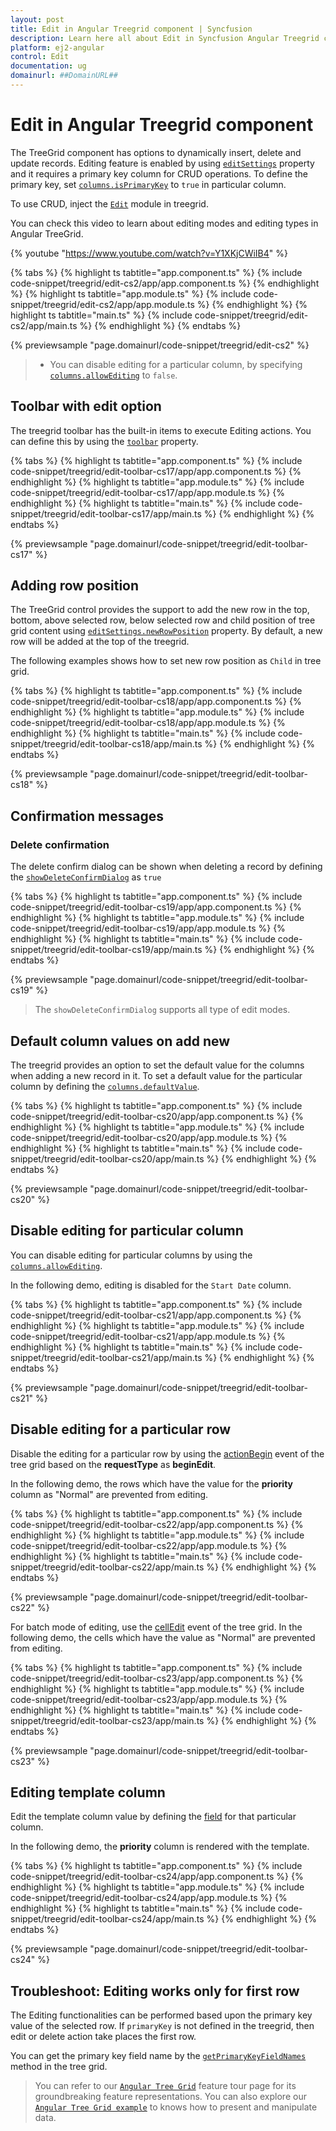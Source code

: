 ```yaml
---
layout: post
title: Edit in Angular Treegrid component | Syncfusion
description: Learn here all about Edit in Syncfusion Angular Treegrid component of Syncfusion Essential JS 2 and more.
platform: ej2-angular
control: Edit 
documentation: ug
domainurl: ##DomainURL##
---
```


# Edit in Angular Treegrid component

The TreeGrid component has options to dynamically insert, delete and update records.
Editing feature is enabled by using [`editSettings`](https://ej2.syncfusion.com/angular/documentation/api/treegrid/#editsettings) property and it requires a primary key column for CRUD operations.
To define the primary key, set [`columns.isPrimaryKey`](https://ej2.syncfusion.com/angular/documentation/api/treegrid/column/#isprimarykey) to `true` in particular column.

To use CRUD, inject the [`Edit`](https://ej2.syncfusion.com/angular/documentation/api/treegrid/#editmodule) module in treegrid.

You can check this video to learn about editing modes and editing types in Angular TreeGrid.

{% youtube "https://www.youtube.com/watch?v=Y1XKjCWiIB4" %}

{% tabs %}
{% highlight ts tabtitle="app.component.ts" %}
{% include code-snippet/treegrid/edit-cs2/app/app.component.ts %}
{% endhighlight %}
{% highlight ts tabtitle="app.module.ts" %}
{% include code-snippet/treegrid/edit-cs2/app/app.module.ts %}
{% endhighlight %}
{% highlight ts tabtitle="main.ts" %}
{% include code-snippet/treegrid/edit-cs2/app/main.ts %}
{% endhighlight %}
{% endtabs %}
  
{% previewsample "page.domainurl/code-snippet/treegrid/edit-cs2" %}

> * You can disable editing for a particular column, by specifying [`columns.allowEditing`](https://ej2.syncfusion.com/angular/documentation/api/treegrid/column/#allowediting) to `false`.

## Toolbar with edit option

The treegrid toolbar has the built-in items to execute Editing actions.
You can define this by using the [`toolbar`](https://ej2.syncfusion.com/angular/documentation/api/treegrid/#toolbar) property.

{% tabs %}
{% highlight ts tabtitle="app.component.ts" %}
{% include code-snippet/treegrid/edit-toolbar-cs17/app/app.component.ts %}
{% endhighlight %}
{% highlight ts tabtitle="app.module.ts" %}
{% include code-snippet/treegrid/edit-toolbar-cs17/app/app.module.ts %}
{% endhighlight %}
{% highlight ts tabtitle="main.ts" %}
{% include code-snippet/treegrid/edit-toolbar-cs17/app/main.ts %}
{% endhighlight %}
{% endtabs %}
  
{% previewsample "page.domainurl/code-snippet/treegrid/edit-toolbar-cs17" %}

## Adding row position

The TreeGrid control provides the support to add the new row in the top, bottom, above selected row, below selected row and child position of tree grid content using [`editSettings.newRowPosition`](https://ej2.syncfusion.com/angular/documentation/api/treegrid/editSettingsModel/#newrowposition) property. By default, a new row will be added at the top of the treegrid.

The following examples shows how to set new row position as `Child` in tree grid.

{% tabs %}
{% highlight ts tabtitle="app.component.ts" %}
{% include code-snippet/treegrid/edit-toolbar-cs18/app/app.component.ts %}
{% endhighlight %}
{% highlight ts tabtitle="app.module.ts" %}
{% include code-snippet/treegrid/edit-toolbar-cs18/app/app.module.ts %}
{% endhighlight %}
{% highlight ts tabtitle="main.ts" %}
{% include code-snippet/treegrid/edit-toolbar-cs18/app/main.ts %}
{% endhighlight %}
{% endtabs %}
  
{% previewsample "page.domainurl/code-snippet/treegrid/edit-toolbar-cs18" %}

## Confirmation messages

### Delete confirmation

The delete confirm dialog can be shown when deleting a record by defining the [`showDeleteConfirmDialog`](https://ej2.syncfusion.com/angular/documentation/api/treegrid/editSettingsModel/#showdeleteconfirmdialog) as `true`

{% tabs %}
{% highlight ts tabtitle="app.component.ts" %}
{% include code-snippet/treegrid/edit-toolbar-cs19/app/app.component.ts %}
{% endhighlight %}
{% highlight ts tabtitle="app.module.ts" %}
{% include code-snippet/treegrid/edit-toolbar-cs19/app/app.module.ts %}
{% endhighlight %}
{% highlight ts tabtitle="main.ts" %}
{% include code-snippet/treegrid/edit-toolbar-cs19/app/main.ts %}
{% endhighlight %}
{% endtabs %}
  
{% previewsample "page.domainurl/code-snippet/treegrid/edit-toolbar-cs19" %}

> The `showDeleteConfirmDialog` supports all type of edit modes.

## Default column values on add new

The treegrid provides an option to set the default value for the columns when adding a new record in it.
To set a default value for the particular column by defining the [`columns.defaultValue`](https://ej2.syncfusion.com/angular/documentation/api/treegrid/column/#defaultvalue).

{% tabs %}
{% highlight ts tabtitle="app.component.ts" %}
{% include code-snippet/treegrid/edit-toolbar-cs20/app/app.component.ts %}
{% endhighlight %}
{% highlight ts tabtitle="app.module.ts" %}
{% include code-snippet/treegrid/edit-toolbar-cs20/app/app.module.ts %}
{% endhighlight %}
{% highlight ts tabtitle="main.ts" %}
{% include code-snippet/treegrid/edit-toolbar-cs20/app/main.ts %}
{% endhighlight %}
{% endtabs %}
  
{% previewsample "page.domainurl/code-snippet/treegrid/edit-toolbar-cs20" %}

## Disable editing for particular column

You can disable editing for particular columns by using the [`columns.allowEditing`](https://ej2.syncfusion.com/angular/documentation/api/treegrid/column/#allowediting).

In the following demo, editing is disabled for the `Start Date` column.

{% tabs %}
{% highlight ts tabtitle="app.component.ts" %}
{% include code-snippet/treegrid/edit-toolbar-cs21/app/app.component.ts %}
{% endhighlight %}
{% highlight ts tabtitle="app.module.ts" %}
{% include code-snippet/treegrid/edit-toolbar-cs21/app/app.module.ts %}
{% endhighlight %}
{% highlight ts tabtitle="main.ts" %}
{% include code-snippet/treegrid/edit-toolbar-cs21/app/main.ts %}
{% endhighlight %}
{% endtabs %}
  
{% previewsample "page.domainurl/code-snippet/treegrid/edit-toolbar-cs21" %}

## Disable editing for a particular row

Disable the editing for a particular row by using the [actionBegin](https://ej2.syncfusion.com/angular/documentation/api/treegrid/#actionbegin) event of the tree grid based on the **requestType** as **beginEdit**.

In the following demo, the rows which have the value for the **priority** column as "Normal" are prevented from editing.

{% tabs %}
{% highlight ts tabtitle="app.component.ts" %}
{% include code-snippet/treegrid/edit-toolbar-cs22/app/app.component.ts %}
{% endhighlight %}
{% highlight ts tabtitle="app.module.ts" %}
{% include code-snippet/treegrid/edit-toolbar-cs22/app/app.module.ts %}
{% endhighlight %}
{% highlight ts tabtitle="main.ts" %}
{% include code-snippet/treegrid/edit-toolbar-cs22/app/main.ts %}
{% endhighlight %}
{% endtabs %}
  
{% previewsample "page.domainurl/code-snippet/treegrid/edit-toolbar-cs22" %}

For batch mode of editing, use the [cellEdit](https://ej2.syncfusion.com/angular/documentation/api/treegrid/#celledit) event of the tree grid. In the following demo, the cells which have the value as "Normal" are prevented from editing.

{% tabs %}
{% highlight ts tabtitle="app.component.ts" %}
{% include code-snippet/treegrid/edit-toolbar-cs23/app/app.component.ts %}
{% endhighlight %}
{% highlight ts tabtitle="app.module.ts" %}
{% include code-snippet/treegrid/edit-toolbar-cs23/app/app.module.ts %}
{% endhighlight %}
{% highlight ts tabtitle="main.ts" %}
{% include code-snippet/treegrid/edit-toolbar-cs23/app/main.ts %}
{% endhighlight %}
{% endtabs %}
  
{% previewsample "page.domainurl/code-snippet/treegrid/edit-toolbar-cs23" %}

## Editing template column

Edit the template column value by defining the [field](https://ej2.syncfusion.com/angular/documentation/api/treegrid/column/#field) for that particular column.

In the following demo, the **priority** column is rendered with the template.

{% tabs %}
{% highlight ts tabtitle="app.component.ts" %}
{% include code-snippet/treegrid/edit-toolbar-cs24/app/app.component.ts %}
{% endhighlight %}
{% highlight ts tabtitle="app.module.ts" %}
{% include code-snippet/treegrid/edit-toolbar-cs24/app/app.module.ts %}
{% endhighlight %}
{% highlight ts tabtitle="main.ts" %}
{% include code-snippet/treegrid/edit-toolbar-cs24/app/main.ts %}
{% endhighlight %}
{% endtabs %}
  
{% previewsample "page.domainurl/code-snippet/treegrid/edit-toolbar-cs24" %}

## Troubleshoot: Editing works only for first row

The Editing functionalities can be performed based upon the primary key value of the selected row.
If `primaryKey` is not defined in the treegrid, then edit or delete action take places the first row.

You can get the primary key field name by the [`getPrimaryKeyFieldNames`](https://ej2.syncfusion.com/angular/documentation/api/treegrid/#getprimarykeyfieldnames) method in the tree grid.

> You can refer to our [`Angular Tree Grid`](https://www.syncfusion.com/angular-ui-components/angular-tree-grid) feature tour page for its groundbreaking feature representations. You can also explore our [`Angular Tree Grid example`](https://ej2.syncfusion.com/angular/demos/#/material/treegrid/treegrid-overview) to knows how to present and manipulate data.